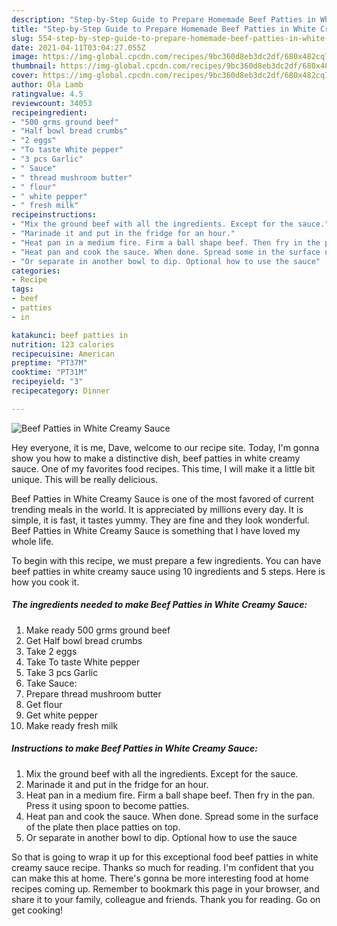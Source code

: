 ```yaml
---
description: "Step-by-Step Guide to Prepare Homemade Beef Patties in White Creamy Sauce"
title: "Step-by-Step Guide to Prepare Homemade Beef Patties in White Creamy Sauce"
slug: 554-step-by-step-guide-to-prepare-homemade-beef-patties-in-white-creamy-sauce
date: 2021-04-11T03:04:27.055Z
image: https://img-global.cpcdn.com/recipes/9bc360d8eb3dc2df/680x482cq70/beef-patties-in-white-creamy-sauce-recipe-main-photo.jpg
thumbnail: https://img-global.cpcdn.com/recipes/9bc360d8eb3dc2df/680x482cq70/beef-patties-in-white-creamy-sauce-recipe-main-photo.jpg
cover: https://img-global.cpcdn.com/recipes/9bc360d8eb3dc2df/680x482cq70/beef-patties-in-white-creamy-sauce-recipe-main-photo.jpg
author: Ola Lamb
ratingvalue: 4.5
reviewcount: 34053
recipeingredient:
- "500 grms ground beef"
- "Half bowl bread crumbs"
- "2 eggs"
- "To taste White pepper"
- "3 pcs Garlic"
- " Sauce"
- " thread mushroom butter"
- " flour"
- " white pepper"
- " fresh milk"
recipeinstructions:
- "Mix the ground beef with all the ingredients. Except for the sauce."
- "Marinade it and put in the fridge for an hour."
- "Heat pan in a medium fire. Firm a ball shape beef. Then fry in the pan. Press it using spoon to become patties."
- "Heat pan and cook the sauce. When done. Spread some in the surface of the plate then place patties on top."
- "Or separate in another bowl to dip. Optional how to use the sauce"
categories:
- Recipe
tags:
- beef
- patties
- in

katakunci: beef patties in 
nutrition: 123 calories
recipecuisine: American
preptime: "PT37M"
cooktime: "PT31M"
recipeyield: "3"
recipecategory: Dinner

---
```



![Beef Patties in White Creamy Sauce](https://img-global.cpcdn.com/recipes/9bc360d8eb3dc2df/680x482cq70/beef-patties-in-white-creamy-sauce-recipe-main-photo.jpg)

Hey everyone, it is me, Dave, welcome to our recipe site. Today, I'm gonna show you how to make a distinctive dish, beef patties in white creamy sauce. One of my favorites food recipes. This time, I will make it a little bit unique. This will be really delicious.

Beef Patties in White Creamy Sauce is one of the most favored of current trending meals in the world. It is appreciated by millions every day. It is simple, it is fast, it tastes yummy. They are fine and they look wonderful. Beef Patties in White Creamy Sauce is something that I have loved my whole life.




To begin with this recipe, we must prepare a few ingredients. You can have beef patties in white creamy sauce using 10 ingredients and 5 steps. Here is how you cook it.

<!--inarticleads1-->

##### The ingredients needed to make Beef Patties in White Creamy Sauce:

1. Make ready 500 grms ground beef
1. Get Half bowl bread crumbs
1. Take 2 eggs
1. Take To taste White pepper
1. Take 3 pcs Garlic
1. Take  Sauce:
1. Prepare  thread mushroom butter
1. Get  flour
1. Get  white pepper
1. Make ready  fresh milk




<!--inarticleads2-->

##### Instructions to make Beef Patties in White Creamy Sauce:

1. Mix the ground beef with all the ingredients. Except for the sauce.
1. Marinade it and put in the fridge for an hour.
1. Heat pan in a medium fire. Firm a ball shape beef. Then fry in the pan. Press it using spoon to become patties.
1. Heat pan and cook the sauce. When done. Spread some in the surface of the plate then place patties on top.
1. Or separate in another bowl to dip. Optional how to use the sauce




So that is going to wrap it up for this exceptional food beef patties in white creamy sauce recipe. Thanks so much for reading. I'm confident that you can make this at home. There's gonna be more interesting food at home recipes coming up. Remember to bookmark this page in your browser, and share it to your family, colleague and friends. Thank you for reading. Go on get cooking!
